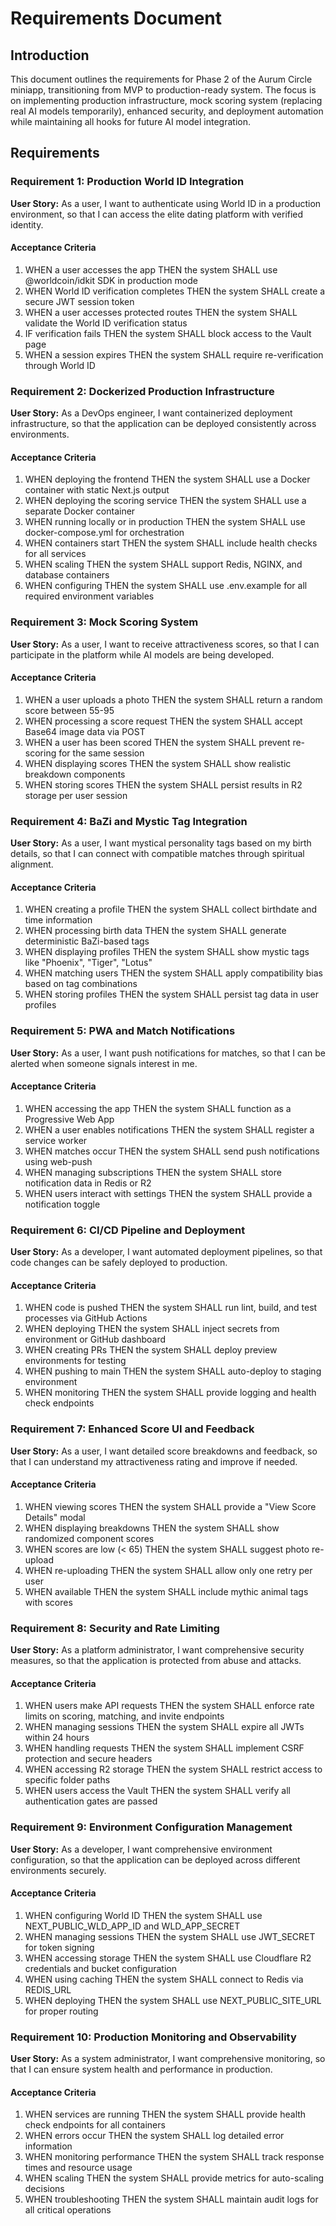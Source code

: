# Requirements Document

## Introduction

This document outlines the requirements for Phase 2 of the Aurum Circle miniapp, transitioning from MVP to production-ready system. The focus is on implementing production infrastructure, mock scoring system (replacing real AI models temporarily), enhanced security, and deployment automation while maintaining all hooks for future AI model integration.

## Requirements

### Requirement 1: Production World ID Integration

**User Story:** As a user, I want to authenticate using World ID in a production environment, so that I can access the elite dating platform with verified identity.

#### Acceptance Criteria

1. WHEN a user accesses the app THEN the system SHALL use @worldcoin/idkit SDK in production mode
2. WHEN World ID verification completes THEN the system SHALL create a secure JWT session token
3. WHEN a user accesses protected routes THEN the system SHALL validate the World ID verification status
4. IF verification fails THEN the system SHALL block access to the Vault page
5. WHEN a session expires THEN the system SHALL require re-verification through World ID

### Requirement 2: Dockerized Production Infrastructure

**User Story:** As a DevOps engineer, I want containerized deployment infrastructure, so that the application can be deployed consistently across environments.

#### Acceptance Criteria

1. WHEN deploying the frontend THEN the system SHALL use a Docker container with static Next.js output
2. WHEN deploying the scoring service THEN the system SHALL use a separate Docker container
3. WHEN running locally or in production THEN the system SHALL use docker-compose.yml for orchestration
4. WHEN containers start THEN the system SHALL include health checks for all services
5. WHEN scaling THEN the system SHALL support Redis, NGINX, and database containers
6. WHEN configuring THEN the system SHALL use .env.example for all required environment variables

### Requirement 3: Mock Scoring System

**User Story:** As a user, I want to receive attractiveness scores, so that I can participate in the platform while AI models are being developed.

#### Acceptance Criteria

1. WHEN a user uploads a photo THEN the system SHALL return a random score between 55-95
2. WHEN processing a score request THEN the system SHALL accept Base64 image data via POST
3. WHEN a user has been scored THEN the system SHALL prevent re-scoring for the same session
4. WHEN displaying scores THEN the system SHALL show realistic breakdown components
5. WHEN storing scores THEN the system SHALL persist results in R2 storage per user session

### Requirement 4: BaZi and Mystic Tag Integration

**User Story:** As a user, I want mystical personality tags based on my birth details, so that I can connect with compatible matches through spiritual alignment.

#### Acceptance Criteria

1. WHEN creating a profile THEN the system SHALL collect birthdate and time information
2. WHEN processing birth data THEN the system SHALL generate deterministic BaZi-based tags
3. WHEN displaying profiles THEN the system SHALL show mystic tags like "Phoenix", "Tiger", "Lotus"
4. WHEN matching users THEN the system SHALL apply compatibility bias based on tag combinations
5. WHEN storing profiles THEN the system SHALL persist tag data in user profiles

### Requirement 5: PWA and Match Notifications

**User Story:** As a user, I want push notifications for matches, so that I can be alerted when someone signals interest in me.

#### Acceptance Criteria

1. WHEN accessing the app THEN the system SHALL function as a Progressive Web App
2. WHEN a user enables notifications THEN the system SHALL register a service worker
3. WHEN matches occur THEN the system SHALL send push notifications using web-push
4. WHEN managing subscriptions THEN the system SHALL store notification data in Redis or R2
5. WHEN users interact with settings THEN the system SHALL provide a notification toggle

### Requirement 6: CI/CD Pipeline and Deployment

**User Story:** As a developer, I want automated deployment pipelines, so that code changes can be safely deployed to production.

#### Acceptance Criteria

1. WHEN code is pushed THEN the system SHALL run lint, build, and test processes via GitHub Actions
2. WHEN deploying THEN the system SHALL inject secrets from environment or GitHub dashboard
3. WHEN creating PRs THEN the system SHALL deploy preview environments for testing
4. WHEN pushing to main THEN the system SHALL auto-deploy to staging environment
5. WHEN monitoring THEN the system SHALL provide logging and health check endpoints

### Requirement 7: Enhanced Score UI and Feedback

**User Story:** As a user, I want detailed score breakdowns and feedback, so that I can understand my attractiveness rating and improve if needed.

#### Acceptance Criteria

1. WHEN viewing scores THEN the system SHALL provide a "View Score Details" modal
2. WHEN displaying breakdowns THEN the system SHALL show randomized component scores
3. WHEN scores are low (< 65) THEN the system SHALL suggest photo re-upload
4. WHEN re-uploading THEN the system SHALL allow only one retry per user
5. WHEN available THEN the system SHALL include mythic animal tags with scores

### Requirement 8: Security and Rate Limiting

**User Story:** As a platform administrator, I want comprehensive security measures, so that the application is protected from abuse and attacks.

#### Acceptance Criteria

1. WHEN users make API requests THEN the system SHALL enforce rate limits on scoring, matching, and invite endpoints
2. WHEN managing sessions THEN the system SHALL expire all JWTs within 24 hours
3. WHEN handling requests THEN the system SHALL implement CSRF protection and secure headers
4. WHEN accessing R2 storage THEN the system SHALL restrict access to specific folder paths
5. WHEN users access the Vault THEN the system SHALL verify all authentication gates are passed

### Requirement 9: Environment Configuration Management

**User Story:** As a developer, I want comprehensive environment configuration, so that the application can be deployed across different environments securely.

#### Acceptance Criteria

1. WHEN configuring World ID THEN the system SHALL use NEXT_PUBLIC_WLD_APP_ID and WLD_APP_SECRET
2. WHEN managing sessions THEN the system SHALL use JWT_SECRET for token signing
3. WHEN accessing storage THEN the system SHALL use Cloudflare R2 credentials and bucket configuration
4. WHEN using caching THEN the system SHALL connect to Redis via REDIS_URL
5. WHEN deploying THEN the system SHALL use NEXT_PUBLIC_SITE_URL for proper routing

### Requirement 10: Production Monitoring and Observability

**User Story:** As a system administrator, I want comprehensive monitoring, so that I can ensure system health and performance in production.

#### Acceptance Criteria

1. WHEN services are running THEN the system SHALL provide health check endpoints for all containers
2. WHEN errors occur THEN the system SHALL log detailed error information
3. WHEN monitoring performance THEN the system SHALL track response times and resource usage
4. WHEN scaling THEN the system SHALL provide metrics for auto-scaling decisions
5. WHEN troubleshooting THEN the system SHALL maintain audit logs for all critical operations
